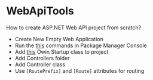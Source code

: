 # WebApiTools

How to create ASP.NET Web API project from scratch?

* Create New Empty Web Application
* Run the [this](https://gist.github.com/lorsabyan/d2cc1a08c8e69d5c890e#file-nuget-package-install) commands in Package Manager Console
* Add [this](https://gist.github.com/lorsabyan/d2cc1a08c8e69d5c890e#file-startup-cs) Owin Startup class to project
* Add Controllers folder
* Add Controller class
* Use `[RoutePrefix]` and `[Route]` attributes for routing
